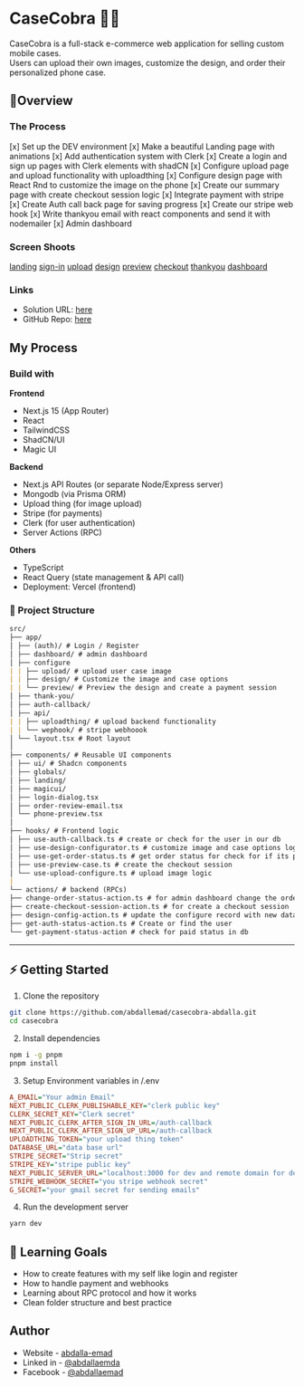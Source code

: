 # CaseCobra 📱🛒

CaseCobra is a full-stack e-commerce web application for selling custom mobile cases.  
Users can upload their own images, customize the design, and order their personalized phone case.

## 🚀Overview

### The Process

[x] Set up the DEV environment
[x] Make a beautiful Landing page with animations
[x] Add authentication system with Clerk
[x] Create a login and sign up pages with Clerk elements with shadCN
[x] Configure upload page and upload functionality with uploadthing
[x] Configure design page with React Rnd to customize the image on the phone
[x] Create our summary page with create checkout session logic
[x] Integrate payment with stripe
[x] Create Auth call back page for saving progress
[x] Create our stripe web hook
[x] Write thankyou email with react components and send it with nodemailer
[x] Admin dashboard

### Screen Shoots

[landing](./public/website-screen-shoots/hero.png)
[sign-in](./public//website-screen-shoots//sign-in.png)
[upload](./public//website-screen-shoots/upload-functionality.png)
[design](./public//website-screen-shoots//design-case.png)
[preview](./public/website-screen-shoots/phone-preview.png)
[checkout](./public//website-screen-shoots//checkout-session.png)
[thankyou](./public/website-screen-shoots/thank-you.png)
[dashboard](./public/website-screen-shoots/dashboard.png)

### Links

- Solution URL: [here](https://casecobra-abdalla.vercel.app)
- GitHub Repo: [here](https://github.com/abdallemad/casecobra-abdalla)

## My Process

### Build with

**Frontend**

- Next.js 15 (App Router)
- React
- TailwindCSS
- ShadCN/UI
- Magic UI

**Backend**

- Next.js API Routes (or separate Node/Express server)
- Mongodb (via Prisma ORM)
- Upload thing (for image upload)
- Stripe (for payments)
- Clerk (for user authentication)
- Server Actions (RPC)

**Others**

- TypeScript
- React Query (state management & API call)
- Deployment: Vercel (frontend)

### 📂 Project Structure

```md
src/
├── app/
│ ├── (auth)/ # Login / Register
│ ├── dashboard/ # admin dashboard
│ ├── configure
| | ├── upload/ # upload user case image
| | ├── design/ # Customize the image and case options
| | └── preview/ # Preview the design and create a payment session
│ ├── thank-you/
│ ├── auth-callback/
│ ├── api/
| | ├── uploadthing/ # upload backend functionality
| | └── wephook/ # stripe webhoook
│ └── layout.tsx # Root layout
│
├── components/ # Reusable UI components
│ ├── ui/ # Shadcn components
│ ├── globals/
│ ├── landing/
│ ├── magicui/
│ ├── login-dialog.tsx
│ ├── order-review-email.tsx
│ └── phone-preview.tsx
│
├── hooks/ # Frontend logic
│ ├── use-auth-callback.ts # create or check for the user in our db
│ ├── use-design-configurator.ts # customize image and case options logic
│ ├── use-get-order-status.ts # get order status for check for if its paid or not
│ ├── use-preview-case.ts # create the checkout session
│ └── use-upload-configure.ts # upload image logic
|
└── actions/ # backend (RPCs)
├── change-order-status-action.ts # for admin dashboard change the order status
├── create-checkout-session-action.ts # for create a checkout session
├── design-config-action.ts # update the configure record with new data
├── get-auth-status-action.ts # Create or find the user
└── get-payment-status-action # check for paid status in db
```

---

## ⚡ Getting Started

1. Clone the repository

```bash
git clone https://github.com/abdallemad/casecobra-abdalla.git
cd casecobra
```

2. Install dependencies

```bash
npm i -g pnpm
pnpm install
```

3. Setup Environment variables in /.env

```ini
A_EMAIL="Your admin Email"
NEXT_PUBLIC_CLERK_PUBLISHABLE_KEY="clerk public key"
CLERK_SECRET_KEY="Clerk secret"
NEXT_PUBLIC_CLERK_AFTER_SIGN_IN_URL=/auth-callback
NEXT_PUBLIC_CLERK_AFTER_SIGN_UP_URL=/auth-callback
UPLOADTHING_TOKEN="your upload thing token"
DATABASE_URL="data base url"
STRIPE_SECRET="Strip secret"
STRIPE_KEY="stripe public key"
NEXT_PUBLIC_SERVER_URL="localhost:3000 for dev and remote domain for deployment"
STRIPE_WEBHOOK_SECRET="you stripe webhook secret"
G_SECRET="your gmail secret for sending emails"
```

4. Run the development server

```bash
yarn dev
```

## 📖 Learning Goals

- How to create features with my self like login and register
- How to handle payment and webhooks
- Learning about RPC protocol and how it works
- Clean folder structure and best practice
## Author

- Website - [abdalla-emad](https://abdallahemad.vercel.app)
- Linked in - [@abdallaemda](https://www.linkedin.com/in/abdalla-emad-618b8b317/)
- Facebook - [@abdallaemad](https://www.facebook.com/profile.php?id=61572241092337)
